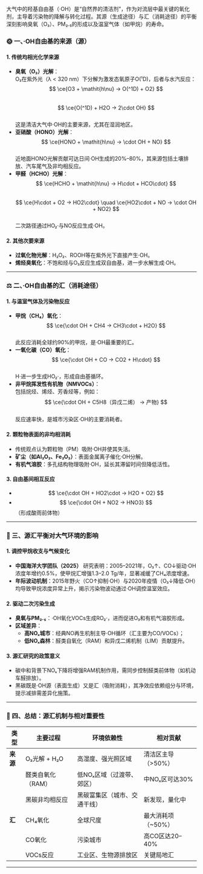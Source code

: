 大气中的羟基自由基（·OH）是“自然界的清洁剂”，作为对流层中最关键的氧化剂，主导着污染物的降解与转化过程。其源（生成途径）与汇（消耗途径）的平衡深刻影响臭氧（O₃）、PM₂.₅的形成以及温室气体（如甲烷）的寿命。

### 🌞 一、·OH自由基的来源（源）
#### **1. 传统均相光化学来源**  
- **臭氧（O₃）光解**：  
  O₃在紫外光（λ < 320 nm）下分解为激发态氧原子O(¹D)，后者与水汽反应：  
  $$ \ce{O3 + \mathit{h\nu} -> O(^1D) + O2} $$  
  $$ \ce{O(^1D) + H2O -> 2\cdot OH} $$  
  这是清洁大气中·OH的主要来源，尤其在湿润地区。  
- **亚硝酸（HONO）光解**：  
  $$ \ce{HONO + \mathit{h\nu} -> \cdot OH + NO} $$  
  近地面HONO光解贡献可达日间·OH生成的20%–80%，其来源包括土壤排放、汽车尾气及非均相反应。  
- **甲醛（HCHO）光解**：  
  $$ \ce{HCHO + \mathit{h\nu} -> H\cdot + HCO\cdot} $$  
  $$ \ce{H\cdot + O2 -> HO2\cdot} \quad \ce{HO2\cdot + NO -> \cdot OH + NO2} $$  
  二次路径通过HO₂·与NO反应生成·OH。  

<!-- #### **2. 非传统再生来源（近年突破性发现）**  
- **醛类自氧化机制（RAM）**：  
  **北京大学陆克定团队（2024）** 发现高级醛类（如甲醛、乙醛）氧化生成的含羰基过氧自由基【R(CO)O₂】通过氢转移形成过氧羟基化合物（HPC），随后光解再生·OH：  
  $$ \ce{R(CO)O2 ->[\text{氢转移}] HPC ->[\mathit{h\nu}] \cdot OH + 其他产物} $$  
  该机制在低NOₓ区域（如城市郊区、森林过渡带）贡献显著，全球碳中和背景下重要性将提升。  
- **黑碳表面非均相生成**：  
  **中科院贺泓团队（2024）** 证实光照下黑碳（如柴油车烟炱）可催化O₂与H₂O反应生成·OH：  
  $$ \ce{O2 + H2O ->[\text{黑碳}] \cdot OH + HO2\cdot} $$  
  量子计算显示表面羟基因π电子离域性恢复而脱附，激光诱导荧光（LIF）实验直接观测到·OH释放。   -->

#### **2. 其他次要来源**  
- **过氧化物光解**：H₂O₂、ROOH等在紫外光下直接产生·OH。  
- **烯烃臭氧化**：不饱和烃与O₃反应生成双自由基，进一步水解生成·OH。  

---

### ⚖️ 二、·OH自由基的汇（消耗途径）
#### **1. 与温室气体及污染物反应**  
- **甲烷（CH₄）氧化**：  
  $$ \ce{\cdot OH + CH4 -> CH3\cdot + H2O} $$  
  此反应消耗全球约90%的甲烷，是·OH最重要的汇。  
- **一氧化碳（CO）氧化**：  
  $$ \ce{\cdot OH + CO -> CO2 + H\cdot} $$  
  H·进一步生成HO₂·，形成自由基循环。  
- **非甲烷挥发性有机物（NMVOCs）**：  
  包括烷烃、烯烃、芳香烃等，例如：  
  $$ \ce{\cdot OH + C5H8（异戊二烯） -> 产物} $$  
  反应速率快，是城市污染区·OH的主要消耗者。  

#### **2. 颗粒物表面的非均相消耗**  
- 传统观点认为颗粒物（PM）吸附·OH并使其失活。  
- **矿尘（如Al₂O₃、Fe₂O₃）**：表面金属离子催化·OH分解。  
- **有机气溶胶**：多孔结构物理吸附·OH，延长其滞留时间但降低活性。  

#### **3. 自由基间相互反应**  
- $$ \ce{\cdot OH + HO2\cdot -> H2O + O2} $$  
- $$ \ce{\cdot OH + NO2 -> HNO3} $$ （形成酸雨前体物）  

---

### 🔬 三、源汇平衡对大气环境的影响
#### **1. 调控甲烷收支与气候变化**  
- **中国海洋大学团队（2025）** 研究表明：2005–2021年，O₃↑、CO↓驱动·OH浓度年增约0.5%，使甲烷汇增强1.3–2.0 Tg/年，显著减缓了CH₄浓度增速。  
- **年际波动机制**：2015年野火（CO↑抑制·OH）与2020年疫情（O₃↓降低·OH）均导致甲烷浓度异常上升，揭示污染物波动通过·OH调控温室效应。  

#### **2. 驱动二次污染生成**  
- **臭氧与PM₂.₅**：·OH氧化VOCs生成RO₂·，进而促进O₃和有机气溶胶形成。  
- **区域差异**：  
  - **高NOₓ城市**：经典NO再生机制主导·OH循环（汇主要为CO/VOCs）；  
  - **低NOₓ森林**：醛类自氧化（RAM）和异戊二烯机制（LIM）贡献提升。  

#### **3. 源汇研究的政策意义**  
- 碳中和背景下NOₓ下降将增强RAM机制作用，需同步控制醛类前体物（如机动车醛排放）。  
- 黑碳既是·OH源（表面生成）又是汇（吸附消耗），其净效应依赖组分与环境，提示减排需差异化施策。  

---

### 💎 四、总结：源汇机制与相对重要性
| **类型**       | **主要过程**                     | **环境依赖性**                  | **相对贡献**               |
|----------------|----------------------------------|---------------------------------|---------------------------|
| **来源**       | O₃光解 + H₂O                    | 高湿度、强光照区域              | 清洁区主导（>50%） |
|                | 醛类自氧化（RAM）               | 低NOₓ区域（过渡带、郊区）       | 中NOₓ区可达30%    |
|                | 黑碳非均相反应                  | 黑碳富集区（城市、交通干线）    | 新发现，量化中    |
| **汇**         | CH₄氧化                         | 全球尺度                        | 最大消耗项（~50%） |
|                | CO氧化                          | 污染城市                        | 高CO区达20–40%    |
|                | VOCs反应                        | 工业区、生物源排放区            | 关键局地汇       |

---